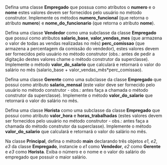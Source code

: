 Defina uma classe **Empregado** que possua como atributos o **numero** e o **nome** estes valores devem ser fornecidos pelo usuário no método construtor. Implemente os métodos **numero_funcional** (que retorna o atributo **numero**) e **nome_do_funcionario** (que retorna o atributo **nome**).

Defina uma classe **Vendedor** como uma subclasse da classe **Empregado** que possui como atributos **salario_base**, **valor_vendas_mes** (que armazena o valor de todas as vendas realizadas no mês) **perc_comissao** (que armazena a percentagem da comissão do vendedor), estes valores devem ser fornecidos pelo usuário no método construtor (obs.: antes de pedir a digitação destes valores chame o método construtor da superclasse). Implemente o método **valor_do_salario** que calculará e retornará o valor do salário no mês (salario_base + valor_vendas_mês*perc_comissao).

Defina uma classe **Gerente** como uma subclasse da classe **Empregado** que possui como atributo **salario_mensal** (este valor deve ser fornecido pelo usuário no método construtor - obs.: antes faça a chamada o método construtor da superclasse). Implemente o método **valor_do_salario** que retornará o valor do salário no mês.

Defina uma classe **Horista** como uma subclasse da classe **Empregado** que possui como atributo **valor_hora** e **horas_trabalhadas** (estes valores devem ser fornecidos pelo usuário no método construtor - obs.: antes faça a chamada do método construtor da superclasse). Implemente o método **valor_do_salario** que calculará e retornará o valor do salário no mês.

Na classe **Principal**, defina o método **main** declarando três objetos *e1*, *e2*, *e3* da classe **Empregado**, instancie o *e1* como **Vendedor**, *e2* como **Gerente** e *e3* como **Horista**. Exiba o número e o nome e o valor do salário do empregado que possuir o maior salário.
